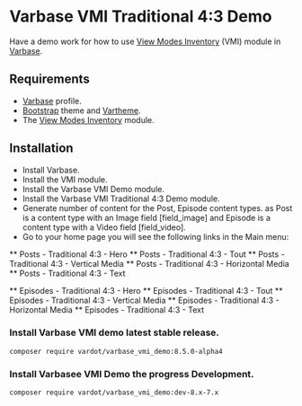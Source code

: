 # Varbase VMI Traditional 4:3 Demo

Have a demo work for how to use
 [View Modes Inventory](https://www.drupal.org/project/vmi) (VMI) module in
 [Varbase](https://www.drupal.org/project/varbase).


## Requirements
* [Varbase](https://www.drupal.org/project/varbase) profile.
* [Bootstrap](https://www.drupal.org/project/bootstrap) theme
  and [Vartheme](https://www.drupal.org/project/vartheme).
* The [View Modes Inventory](https://www.drupal.org/project/vmi) module.

## Installation
* Install Varbase.
* Install the VMI module.
* Install the Varbase VMI Demo module.
* Install the Varbase VMI Traditional 4:3 Demo module.
* Generate number of content for the Post, Episode content types.
  as Post is a content type with an Image field [field_image]
  and Episode is a content type with a Video field [field_video].
* Go to your home page you will see the following links in the Main menu:

** Posts - Traditional 4:3 - Hero
** Posts - Traditional 4:3 - Tout
** Posts - Traditional 4:3 - Vertical Media
** Posts - Traditional 4:3 - Horizontal Media
** Posts - Traditional 4:3 - Text

** Episodes - Traditional 4:3 - Hero
** Episodes - Traditional 4:3 - Tout
** Episodes - Traditional 4:3 - Vertical Media
** Episodes - Traditional 4:3 - Horizontal Media
** Episodes - Traditional 4:3 - Text

### Install Varbase VMI demo latest stable release.
```
composer require vardot/varbase_vmi_demo:8.5.0-alpha4
```

### Install Varbasee VMI Demo the progress Development.
```
composer require vardot/varbase_vmi_demo:dev-8.x-7.x
```
